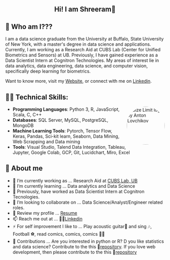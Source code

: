 <h2 align="center"> Hi! I am Shreeram👋</h2>

## 🔎 Who am I???   
I am a data science graduate from the University at Buffalo, State University of New York, with a master's degree in data science and applications. Currently, I am working as a Research Aid at CUBS Lab (Center for Unified Biometrics and Sensors) at UB. Previously, I have gained experience as a Data Scientist Intern at Cognitron Technologies. My areas of interest lie in data analytics, data engineering, data science, and computer vision, specifically deep learning for biometrics.  

Want to know more, visit my [Website](https://github.com/shreeramgs),  or connect with me on [Linkedin](https://www.linkedin.com/in/shreeramgs/). 

## 👨‍💻 Technical Skills:
<img src="https://github.com/shreeramgs/Data-Science-projects/assets/40434495/daf6345b-40fb-4793-8537-1dcb7403652c" align="right"
     alt="Size Limit logo by Anton Lovchikov" width="120" height="120"
     style="border-radius:100px;">

-    **Programming Languages**: Python 3, R, JavaScript, Scala, C, C++
-   **Databases**: SQL Server, MySQL, PostgreSQL, MongoDB
-   **Machine Learning Tools**: Pytorch, Tensor Flow, Keras, Pandas, Sci-kit learn, Seaborn, Data Mining, Web Scrapping and Data mining
-   **Tools**: Visual Studio, Talend Data Integration, Tableau, Jupyter, Google Colab, GCP, Git, Lucidchart, Miro, Excel


## 📖 About me
- 🔭 I’m currently working as ... Research Aid at [CUBS Lab, UB](https://www.buffalo.edu/cubs.html)
- 🌱 I’m currently learning ... Data analytics and Data Science
- 🔭 Previously, have worked as Data Scientist Intern at Cognitron Tecnologies.
- 👯 I’m looking to collaborate on ... Data Science/Analyst/Engineer related roles.
- 💬 Review my profile ... [Resume](https://github.com/shreeramgs/Resume) 
- 📫 Reach me out at ... 🙋‍♂️[Linkedin](https://github.com/shreeramgs/Resume/blob/main/Shreeram%20datascience.pdf)
- ⚡ For self improvement I like to ... Play acoustic guitar🎸 and sing 🎶, Football ⚽, read comics, comics, comics 🦇🤓
- 🚀 Contributions ... Are you interested in python or R? D you like statistics and data science? Contribute to the this 📘[repository](https://github.com/shreeramgs/Data-Science-projects).
If you love web development, then please contribute to the this 📘[repository](https://github.com/shreeramgs/E-wal)
